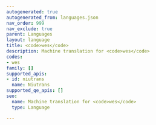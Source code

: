 ```yaml
---
autogenerated: true
autogenerated_from: languages.json
nav_order: 999
nav_exclude: true
parent: Languages
layout: language
title: <code>wes</code>
description: Machine translation for <code>wes</code>
codes:
- wes
family: []
supported_apis:
- id: niutrans
  name: Niutrans
supported_qe_apis: []
seo:
  name: Machine translation for <code>wes</code>
  type: Language

---
```


